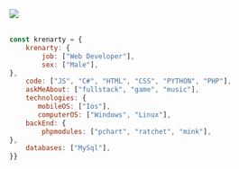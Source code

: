 
<a href="https://discord.com/users/1063525313394528256">
    <img src="https://lanyard.cnrad.dev/api/1063525313394528256?hideDiscrim=false&hideStatus=false&hideTimestamp=false">
  </a>
  <br> <br> 



```javascript
const krenarty = {
    krenarty: {
        job: ["Web Developer"],
        sex: ["Male"],
},               
    code: ["JS", "C#", "HTML", "CSS", "PYTHON", "PHP"],
    askMeAbout: ["fullstack", "game", "music"],
    technologies: {
       mobileOS: ["Ios"],
       computerOS: ["Windows", "Linux"],
    backEnd: {
        phpmodules: ["pchart", "ratchet", "mink"],
},
    databases: ["MySql"],
}}
```

